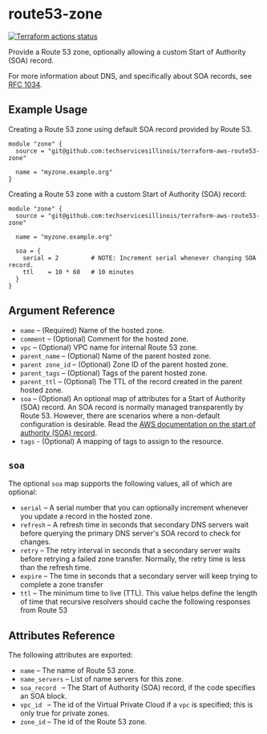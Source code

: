 # route53-zone

[![Terraform actions status](https://github.com/techservicesillinois/terraform-aws-route53-zone/workflows/terraform/badge.svg)](https://github.com/techservicesillinois/terraform-aws-route53-zone/actions)

Provide a Route 53 zone, optionally allowing a custom Start of Authority (SOA) record. 

For more information about DNS, and specifically about SOA records, see [RFC 1034](https://tools.ietf.org/html/rfc1034.).

Example Usage
-----------------
Creating a Route 53 zone using default SOA record provided by Route 53.

```
module "zone" {
  source = "git@github.com:techservicesillinois/terraform-aws-route53-zone"

  name = "myzone.example.org"
}
```

Creating a Route 53 zone with a custom Start of Authority (SOA) record:

```
module "zone" {
  source = "git@github.com:techservicesillinois/terraform-aws-route53-zone"

  name = "myzone.example.org"

  soa = {
    serial = 2         # NOTE: Increment serial whenever changing SOA record.
    ttl    = 10 * 60   # 10 minutes
  }
}
```

Argument Reference
-----------------
* `name` – (Required) Name of the hosted zone.
* `comment` – (Optional) Comment for the hosted zone.
* `vpc` – (Optional) VPC name for internal Route 53 zone.
* `parent_name` – (Optional) Name of the parent hosted zone.
* `parent zone_id` – (Optional) Zone ID of the parent hosted zone.
* `parent_tags` – (Optional) Tags of the parent hosted zone.
* `parent_ttl` – (Optional) The TTL of the record created in the parent hosted zone.
* `soa` – (Optional) An optional map of attributes for a Start of Authority (SOA) record. An SOA record is normally managed transparently by Route 53. However, there are scenarios where a non-default configuration is desirable. Read the [AWS documentation on the start of authority (SOA) record](https://docs.aws.amazon.com/Route53/latest/DeveloperGuide/SOA-NSrecords.html#SOArecords).
* `tags` - (Optional) A mapping of tags to assign to the resource.

`soa`
----------

The optional `soa` map supports the following values, all of which are optional:

* `serial` – A serial number that you can optionally increment whenever you update a record in the hosted zone.
* `refresh` – A refresh time in seconds that secondary DNS servers wait before querying the primary DNS server's SOA record to check for changes.
* `retry` – The retry interval in seconds that a secondary server waits before retrying a failed zone transfer. Normally, the retry time is less than the refresh time.
* `expire` – The time in seconds that a secondary server will keep trying to complete a zone transfer
* `ttl` – The minimum time to live (TTL). This value helps define the length of time that recursive resolvers should cache the following responses from Route 53

Attributes Reference
--------------------

The following attributes are exported:

* `name` – The name of Route 53 zone.
* `name_servers` – List of name servers for this zone. 
* `soa_record ` – The Start of Authority (SOA) record, if the code specifies an SOA block.
* `vpc_id ` – The id of the Virtual Private Cloud if a `vpc` is specified; this is only true for private zones.
* `zone_id` – The id of the Route 53 zone.